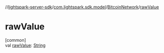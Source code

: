 //[lightspark-server-sdk](../../../index.md)/[com.lightspark.sdk.model](../index.md)/[BitcoinNetwork](index.md)/[rawValue](raw-value.md)

# rawValue

[common]\
val [rawValue](raw-value.md): [String](https://kotlinlang.org/api/latest/jvm/stdlib/kotlin/-string/index.html)
